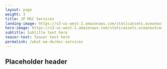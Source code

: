 ```yaml
---
layout: page 
weight: 3
title: JP MSC Services
landing-image: https://s3-us-west-2.amazonaws.com/staticassets.oceanoutcomes.org/rollover+images/vision-and-mission-hover.jpg
hero-image: https://s3-us-west-2.amazonaws.com/staticassets.oceanoutcomes.org/hero+photos/japanese-whatisafip.jpg
subtitle: Subtitle text here
teaser-text: Teaser text here
permalink: /what-we-do/msc-services
---
```


<h2>Placeholder header</h2>
